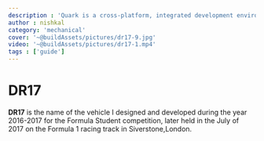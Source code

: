 ```yaml
---
description : 'Quark is a cross-platform, integrated development environment for rapidly building - prototypal projects, written in HTML, CSS and JavaScript with native desktop app like capabilities.'
author : nishkal
category: 'mechanical'
cover: '~@buildAssets/pictures/dr17-9.jpg'
video: '~@buildAssets/pictures/dr17-1.mp4'
tags : ['guide']
---
```


# DR17
__DR17__ is the name of the vehicle I designed and developed during the year 2016-2017 for the Formula Student competition, later held in the July of 2017 on the Formula 1 racing track in Siverstone,London.

<!-- <crousel urls='["https://picsum.photos/1024/480/?image=52", "https://picsum.photos/1024/480/?image=53"]'></crousel> -->

